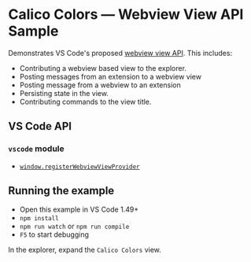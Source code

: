# Calico Colors — Webview View API Sample

Demonstrates VS Code's proposed [webview view API](https://github.com/microsoft/vscode/issues/46585). This includes:

- Contributing a webview based view to the explorer.
- Posting messages from an extension to a webview view
- Posting message from a webview to an extension  
- Persisting state in the view.
- Contributing commands to the view title.

## VS Code API

### `vscode` module

- [`window.registerWebviewViewProvider`](https://code.visualstudio.com/api/references/vscode-api#window.registerWebviewViewProvider)

## Running the example

- Open this example in VS Code 1.49+
- `npm install`
- `npm run watch` or `npm run compile`
- `F5` to start debugging

In the explorer, expand the `Calico Colors` view.